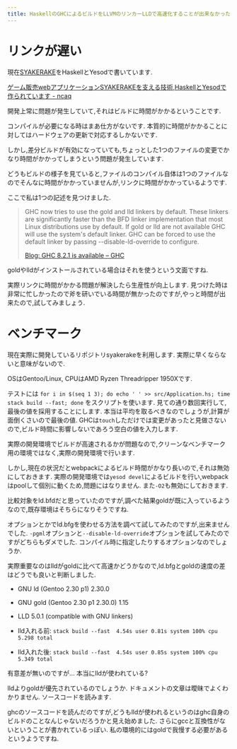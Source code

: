 ```yaml
---
title: HaskellのGHCによるビルドをLLVMのリンカーLLDで高速化することが出来なかった
---
```


# リンクが遅い

現在[SYAKERAKE](https://www.syakerake.jp/)をHaskellとYesodで書いています.

[ゲーム販売webアプリケーションSYAKERAKEを支える技術,HaskellとYesodで作られています - ncaq](https://www.ncaq.net/2017/12/03/00/00/00/)

開発上常に問題が発生していて,それはビルドに時間がかかるということです.

コンパイルが必要になる時はまあ仕方がないです.
本質的に時間がかかることに対してはハードウェアの更新で対応するしかないです.

しかし,差分ビルドが有効になっていても,ちょっとした1つのファイルの変更でかなり時間がかかってしまうという問題が発生しています.

どうもビルドの様子を見ていると,ファイルのコンパイル自体は1つのファイルなのでそんなに時間がかかっていませんが,リンクに時間がかかっているようです.

ここで私は1つの記述を見つけました.

> GHC now tries to use the gold and lld linkers by default. These linkers are significantly faster than the BFD linker implementation that most Linux distributions use by default. If gold or lld are not available GHC will use the system's default linker. GHC can be forced to use the default linker by passing --disable-ld-override to configure.
>
> [Blog: GHC 8.2.1 is available – GHC](https://ghc.haskell.org/trac/ghc/blog/ghc-8.2.11-released)

goldやlldがインストールされている場合はそれを使うという文面ですね.

実際リンクに時間がかかる問題が解決したら生産性が向上します.
見つけた時は非常に忙しかったので斧を研いでいる時間が無かったのですが,やっと時間が出来たので,試してみましょう.

# ベンチマーク

現在実際に開発しているリポジトリsyakerakeを利用します.
実際に早くならないと意味がないので.

OSはGentoo/Linux, CPUはAMD Ryzen Threadripper 1950Xです.

テストには
`for i in $(seq 1 3); do echo ' ' >> src/Application.hs; time stack build --fast; done`
をスクリプトを使います.
見ての通り数回実行して,最後の値を採用することにします.
本当は平均を取るべきなのでしょうが,計算が面倒くさいので最後の値.
GHCは`touch`しただけでは変更があったと見做さないので,ビルド時間に影響しないであろう空白の値を入力します.

実際の開発環境でビルドが高速されるかが問題なので,クリーンなベンチマーク用の環境ではなく,実際の開発環境で行います.

しかし,現在の状況だとwebpackによるビルド時間がかなり長いので,それは無効にしておきます.
実際の開発環境では`yesod devel`によるビルドを行い,webpackはpoolして個別に動くため,問題にはなりません.
また`-O2`も無効にしておきます.

比較対象をld.bfdだと思っていたのですが,調べた結果goldが既に入っているようなので,既存環境はそちらになりそうですね.

オプションとかでld.bfgを使わせる方法を調べて試してみたのですが,出来ませんでした.
`-pgml`オプションと`--disable-ld-override`オプションを試してみたのですがどちらもダメでした.
コンパイル時に指定したりするオプションなのでしょうか.

実際重要なのはlldがgoldに比べて高速かどうかなので,ld.bfgとgoldの速度の差はどうでも良いと判断しました.

* GNU ld (Gentoo 2.30 p1) 2.30.0
* GNU gold (Gentoo 2.30 p1 2.30.0) 1.15
* LLD 5.0.1 (compatible with GNU linkers)

* lld入れる前: `stack build --fast  4.54s user 0.81s system 100% cpu 5.298 total`
* lld入れた後: `stack build --fast  4.54s user 0.85s system 100% cpu 5.349 total`

有意差が無いのですが…
本当にlldが使われている?

lldよりgoldが優先されているのでしょうか.
ドキュメントの文章は曖昧でよくわかりません.
ソースコードを読みます.

ghcのソースコードを読んだのですが,どうもlldが使われるというのはghc自身のビルドのことなんじゃないだろうかと見え始めました.
さらにgccと互換性がないということが書かれているっぽい.
私の環境的にはgoldで我慢する必要があるというようですね.

